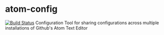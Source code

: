 # atom-config
[![Build Status](https://travis-ci.org/BKreisel/atom-config.svg)](https://travis-ci.org/BKreisel/atom-config)
Configuration Tool for sharing configurations across multiple installations of Github's Atom Text Editor

